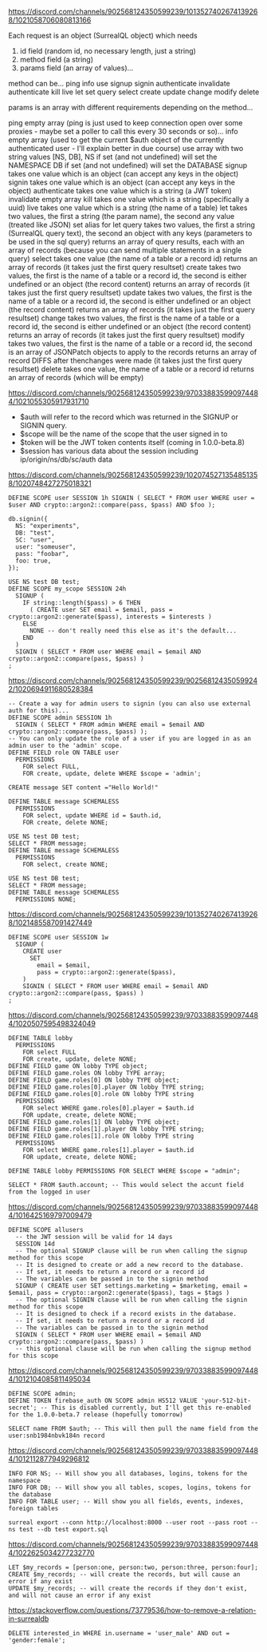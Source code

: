 

https://discord.com/channels/902568124350599239/1013527402674139268/1021058706080813166

Each request is an object (SurrealQL object) which needs
1.  id field (random id, no necessary length, just a string)
2. method field (a string)
3. params field (an array of values)...

method can be... ping info use signup signin authenticate invalidate authenticate kill live let set query select create update change modify delete

params is an array with different requirements depending on the method...

ping empty array (ping is just used to keep connection open over some proxies - maybe set a poller to call this every 30 seconds or so)...
info empty array (used to get the current $auth object of the currently authenticated user - I'll explain better in due course)
use array with two string values [NS, DB],
    NS if set (and not undefined) will set the NAMESPACE
    DB if set (and not undefined) will set the DATABASE
signup takes one value which is an object (can accept any keys in the object)
signin takes one value which is an object (can accept any keys in the object)
authenticate takes one value which is a string (a JWT token)
invalidate empty array
kill takes one value which is a string (specifically a uuid)
live takes one value which is a string (the name of a table)
let takes two values, the first a string (the param name), the second any value (treated like JSON)
set alias for let
query takes two values, the first a string (SurrealQL query text), the second an object with any keys (parameters to be used in the sql query)
        returns an array of query results, each with an array of records (because you can send multiple statements in a single query)
select takes one value (the name of a table or a record id)
        returns an array of records (it takes just the first query resultset)
create takes two values, the first is the name of a table or a record id, the second is either undefined or an object (the record content)
        returns an array of records (it takes just the first query resultset)
update takes two values, the first is the name of a table or a record id, the second is either undefined or an object (the record content)
        returns an array of records (it takes just the first query resultset)
change takes two values, the first is the name of a table or a record id, the second is either undefined or an object (the record content)
        returns an array of records (it takes just the first query resultset)
modify takes two values, the first is the name of a table or a record id, the second is an array of JSONPatch objects to apply to the records
        returns an array of record DIFFS after thenchanges were made (it takes just the first query resultset)
delete takes one value,  the name of a table or a record id
        returns an array of records (which will be empty)


https://discord.com/channels/902568124350599239/970338835990974484/1021055305917931710

-  $auth will refer to the record which was returned in the SIGNUP or SIGNIN query. 
- $scope will be the name of the scope that the user signed in to
- $token will be the JWT token contents itself (coming in 1.0.0-beta.8)
- $session has various data about the session including ip/origin/ns/db/sc/auth data

https://discord.com/channels/902568124350599239/1020745271354851358/1020748427275018321

```
DEFINE SCOPE user SESSION 1h SIGNIN ( SELECT * FROM user WHERE user = $user AND crypto::argon2::compare(pass, $pass) AND $foo );
```
```
db.signin({
  NS: "experiments",
  DB: "test",
  SC: "user",
  user: "someuser",
  pass: "foobar",
  foo: true,
});
```

```
USE NS test DB test;
DEFINE SCOPE my_scope SESSION 24h
  SIGNUP (
    IF string::length($pass) > 6 THEN
      ( CREATE user SET email = $email, pass = crypto::argon2::generate($pass), interests = $interests )
    ELSE
      NONE -- don't really need this else as it's the default...
    END
  )
  SIGNIN ( SELECT * FROM user WHERE email = $email AND crypto::argon2::compare(pass, $pass) )
;
```

https://discord.com/channels/902568124350599239/902568124350599242/1020694911680528384


```
-- Create a way for admin users to signin (you can also use external auth for this)...
DEFINE SCOPE admin SESSION 1h
  SIGNIN ( SELECT * FROM admin WHERE email = $email AND crypto::argon2::compare(pass, $pass) );
-- You can only update the role of a user if you are logged in as an admin user to the 'admin' scope.
DEFINE FIELD role ON TABLE user
  PERMISSIONS
    FOR select FULL,
    FOR create, update, delete WHERE $scope = 'admin';
```






```
CREATE message SET content ="Hello World!"
```

```
DEFINE TABLE message SCHEMALESS
  PERMISSIONS
    FOR select, update WHERE id = $auth.id, 
    FOR create, delete NONE;
```

```
USE NS test DB test;
SELECT * FROM message;
DEFINE TABLE message SCHEMALESS
  PERMISSIONS
    FOR select, create NONE;
```


```
USE NS test DB test;
SELECT * FROM message;
DEFINE TABLE message SCHEMALESS
  PERMISSIONS NONE;
```


https://discord.com/channels/902568124350599239/1013527402674139268/1021485587091427449
```
DEFINE SCOPE user SESSION 1w
  SIGNUP (
    CREATE user
      SET
        email = $email,
        pass = crypto::argon2::generate($pass),
    )
    SIGNIN ( SELECT * FROM user WHERE email = $email AND crypto::argon2::compare(pass, $pass) )
;
```

https://discord.com/channels/902568124350599239/970338835990974484/1020507595498324049

```
DEFINE TABLE lobby
  PERMISSIONS
    FOR select FULL
    FOR create, update, delete NONE;
DEFINE FIELD game ON lobby TYPE object;
DEFINE FIELD game.roles ON lobby TYPE array;
DEFINE FIELD game.roles[0] ON lobby TYPE object;
DEFINE FIELD game.roles[0].player ON lobby TYPE string;
DEFINE FIELD game.roles[0].role ON lobby TYPE string
  PERMISSIONS
    FOR select WHERE game.roles[0].player = $auth.id
    FOR update, create, delete NONE;
DEFINE FIELD game.roles[1] ON lobby TYPE object;
DEFINE FIELD game.roles[1].player ON lobby TYPE string;
DEFINE FIELD game.roles[1].role ON lobby TYPE string
  PERMISSIONS
    FOR select WHERE game.roles[1].player = $auth.id
    FOR update, create, delete NONE;
```

```
DEFINE TABLE lobby PERMISSIONS FOR SELECT WHERE $scope = "admin";
```

```
SELECT * FROM $auth.account; -- This would select the accunt field from the logged in user
```

https://discord.com/channels/902568124350599239/970338835990974484/1016425169797009479
```
DEFINE SCOPE allusers
  -- the JWT session will be valid for 14 days
  SESSION 14d
  -- The optional SIGNUP clause will be run when calling the signup method for this scope
  -- It is designed to create or add a new record to the database.
  -- If set, it needs to return a record or a record id
  -- The variables can be passed in to the signin method
  SIGNUP ( CREATE user SET settings.marketing = $marketing, email = $email, pass = crypto::argon2::generate($pass), tags = $tags )
  -- The optional SIGNIN clause will be run when calling the signin method for this scope
  -- It is designed to check if a record exists in the database.
  -- If set, it needs to return a record or a record id
  -- The variables can be passed in to the signin method
  SIGNIN ( SELECT * FROM user WHERE email = $email AND crypto::argon2::compare(pass, $pass) )
  -- this optional clause will be run when calling the signup method for this scope
```


https://discord.com/channels/902568124350599239/970338835990974484/1012104085811495034

```
DEFINE SCOPE admin;
DEFINE TOKEN firebase_auth ON SCOPE admin HS512 VALUE 'your-512-bit-secret'; -- This is disabled currently, but I'll get this re-enabled for the 1.0.0-beta.7 release (hopefully tomorrow)
```
```
SELECT name FROM $auth; -- This will then pull the name field from the user:snb1984nbvk184n record
```
https://discord.com/channels/902568124350599239/970338835990974484/1012112877949296812
```
INFO FOR NS; -- Will show you all databases, logins, tokens for the namespace
INFO FOR DB; -- Will show you all tables, scopes, logins, tokens for the database
INFO FOR TABLE user; -- Will show you all fields, events, indexes, foreign tables
```

```
surreal export --conn http://localhost:8000 --user root --pass root --ns test --db test export.sql
```



https://discord.com/channels/902568124350599239/970338835990974484/1022625034277232770
```
LET $my_records = [person:one, person:two, person:three, person:four];
CREATE $my_records; -- will create the records, but will cause an error if any exist
UPDATE $my_records; -- will create the records if they don't exist, and will not cause an error if any exist
```


https://stackoverflow.com/questions/73779536/how-to-remove-a-relation-in-surrealdb
```
DELETE interested_in WHERE in.username = 'user_male' AND out = 'gender:female';
```